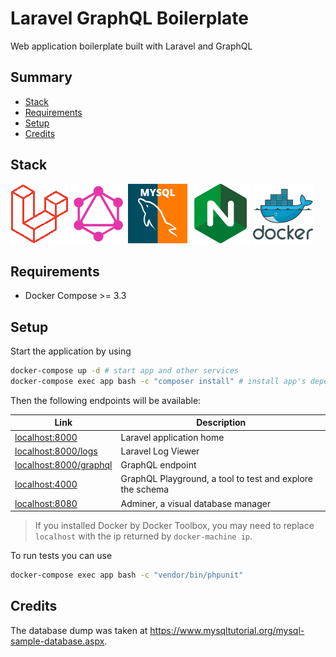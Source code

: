 # Laravel GraphQL Boilerplate
Web application boilerplate built with Laravel and GraphQL

## Summary

- [Stack](#stack)
- [Requirements](#requirements)
- [Setup](#setup)
- [Credits](#credits)

## Stack

![Laravel](https://raw.githubusercontent.com/lgcolella/laravel-graphql-boilerplate/master/repository/laravel.png "Laravel")
![GraphQL](https://raw.githubusercontent.com/lgcolella/laravel-graphql-boilerplate/master/repository/graphql.png "GraphQL")
![MySQL](https://raw.githubusercontent.com/lgcolella/laravel-graphql-boilerplate/master/repository/mysql.png "MySQL")
![Nginx](https://raw.githubusercontent.com/lgcolella/laravel-graphql-boilerplate/master/repository/nginx.png "Nginx")
![Docker](https://raw.githubusercontent.com/lgcolella/laravel-graphql-boilerplate/master/repository/docker.png "Docker")

## Requirements

- Docker Compose >= 3.3

## Setup

Start the application by using

```sh
docker-compose up -d # start app and other services
docker-compose exec app bash -c "composer install" # install app's dependencies
```

Then the following endpoints will be available:

Link | Description
---  | ---
[localhost:8000](http://localhost:8000) | Laravel application home
[localhost:8000/logs](http://localhost:8000/logs) | Laravel Log Viewer
[localhost:8000/graphql](http://localhost:8000/graphql) | GraphQL endpoint
[localhost:4000](http://localhost:3000) | GraphQL Playground, a tool to test and explore the schema
[localhost:8080](http:localhost:8080) | Adminer, a visual database manager

> If you installed Docker by Docker Toolbox, you may need to replace `localhost` with the ip returned by `docker-machine ip`.

To run tests you can use

```sh
docker-compose exec app bash -c "vendor/bin/phpunit"
```

## Credits

The database dump was taken at https://www.mysqltutorial.org/mysql-sample-database.aspx.
